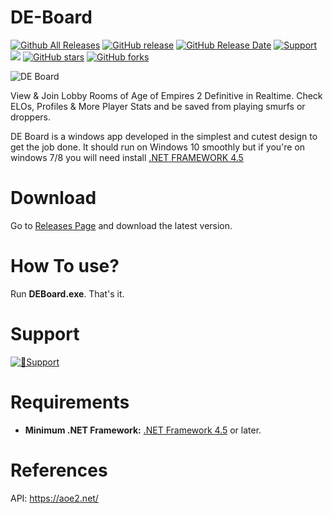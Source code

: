 # DE-Board

[![Github All Releases](https://img.shields.io/github/downloads/gregstein/DE-Board/total.svg)](https://github.com/gregstein/DE-Board/releases)
[![GitHub release](https://img.shields.io/github/release/gregstein/DE-Board/all.svg)](https://github.com/gregstein/AoE2Tools/releases)
[![GitHub Release Date](https://img.shields.io/github/release-date-pre/gregstein/DE-Board.svg)](https://github.com/gregstein/AoE2Tools/releases)
[![Support](https://img.shields.io/badge/Donate-PayPal-green.svg)](https://streamlabs.com/gregstein_)
[<img src="https://discordapp.com/api/guilds/452492146100928515/widget.png?style=shield">](https://discordapp.com/invite/jdCgCyx)
[![GitHub stars](https://img.shields.io/github/stars/DE-Board/DE-Board.svg)](https://github.com/gregstein/DE-Board/stargazers)
[![GitHub forks](https://img.shields.io/github/forks/DE-Board/DE-Board.svg)](https://github.com/gregstein/DE-Board/network)

![DE Board](https://i.imgur.com/XOmyEQw.jpg)

View & Join Lobby Rooms of Age of Empires 2 Definitive in Realtime. Check ELOs, Profiles & More Player Stats and be saved from playing smurfs or droppers.

DE Board is a windows app developed in the simplest and cutest design to get the job done. It should run on Windows 10 smoothly but if you're on windows 7/8 you will need install [.NET FRAMEWORK 4.5](https://www.microsoft.com/en-us/download/details.aspx?id=30653)


# Download

Go to [Releases Page](https://github.com/gregstein/DE-Board/Releases) and download the latest version.

# How To use?

Run **DEBoard.exe**. That's it.

# Support

[![💞Support](https://img.shields.io/badge/Donate-PayPal-green.svg)](https://streamlabs.com/gregstein_)

# Requirements

* **Minimum .NET Framework:** [.NET Framework 4.5](https://www.microsoft.com/fr-fr/download/details.aspx?id=30653) or later.

# References

API: https://aoe2.net/
